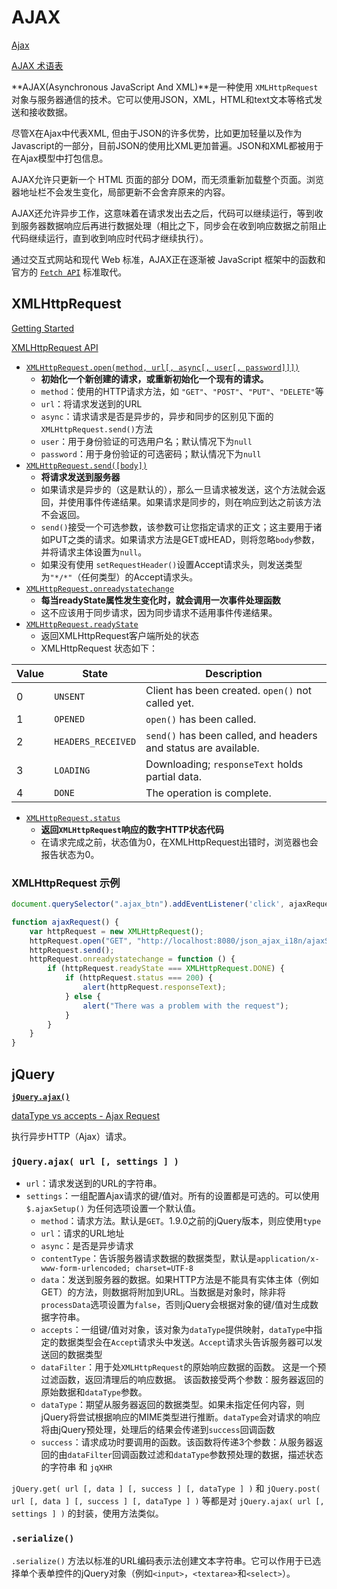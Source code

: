# AJAX

[Ajax](https://developer.mozilla.org/zh-CN/docs/Web/Guide/AJAX)

[AJAX 术语表](https://developer.mozilla.org/zh-CN/docs/Glossary/AJAX)


**AJAX(Asynchronous JavaScript And XML)**是一种使用 `XMLHttpRequest` 对象与服务器通信的技术。它可以使用JSON，XML，HTML和text文本等格式发送和接收数据。

尽管X在Ajax中代表XML, 但由于JSON的许多优势，比如更加轻量以及作为Javascript的一部分，目前JSON的使用比XML更加普遍。JSON和XML都被用于在Ajax模型中打包信息。

AJAX允许只更新一个 HTML 页面的部分 DOM，而无须重新加载整个页面。浏览器地址栏不会发生变化，局部更新不会舍弃原来的内容。

AJAX还允许异步工作，这意味着在请求发出去之后，代码可以继续运行，等到收到服务器数据响应后再进行数据处理（相比之下，同步会在收到响应数据之前阻止代码继续运行，直到收到响应时代码才继续执行）。

通过交互式网站和现代 Web 标准，AJAX正在逐渐被 JavaScript 框架中的函数和官方的 [`Fetch API`](https://developer.mozilla.org/zh-CN/docs/Web/API/Fetch_API) 标准取代。

## XMLHttpRequest

[Getting Started](https://developer.mozilla.org/zh-CN/docs/Web/Guide/AJAX/Getting_Started)

[XMLHttpRequest API](https://developer.mozilla.org/en-US/docs/Web/API/XMLHttpRequest)

- [`XMLHttpRequest.open(method, url[, async[, user[, password]]])`](https://developer.mozilla.org/en-US/docs/Web/API/XMLHttpRequest/open)
    - **初始化一个新创建的请求，或重新初始化一个现有的请求。**
    - `method`：使用的HTTP请求方法，如 `"GET"`、`"POST"`、`"PUT"`、`"DELETE"`等
    - `url`：将请求发送到的URL
    - `async`：请求请求是否是异步的，异步和同步的区别见下面的`XMLHttpRequest.send()`方法
    - `user`：用于身份验证的可选用户名；默认情况下为`null`
    - `password`：用于身份验证的可选密码；默认情况下为`null`
- [`XMLHttpRequest.send([body])`](https://developer.mozilla.org/en-US/docs/Web/API/XMLHttpRequest/send)
    - **将请求发送到服务器**
    -  如果请求是异步的（这是默认的），那么一旦请求被发送，这个方法就会返回，并使用事件传递结果。如果请求是同步的，则在响应到达之前该方法不会返回。
    - `send()`接受一个可选参数，该参数可让您指定请求的正文；这主要用于诸如PUT之类的请求。如果请求方法是GET或HEAD，则将忽略`body`参数，并将请求主体设置为`null`。
    - 如果没有使用 `setRequestHeader()`设置Accept请求头，则发送类型为`"*/*"`（任何类型）的Accept请求头。
- [`XMLHttpRequest.onreadystatechange`](https://developer.mozilla.org/en-US/docs/Web/API/XMLHttpRequest/onreadystatechange)
    - **每当readyState属性发生变化时，就会调用一次事件处理函数**
    - 这不应该用于同步请求，因为同步请求不适用事件传递结果。
- [`XMLHttpRequest.readyState`](https://developer.mozilla.org/en-US/docs/Web/API/XMLHttpRequest/readyState)
    - 返回XMLHttpRequest客户端所处的状态
    - XMLHttpRequest 状态如下：

|Value|State|Description|
|-----|-----|-----------|
|0|`UNSENT`|Client has been created. `open()` not called yet.|
|1|`OPENED`|`open()` has been called.|
|2|`HEADERS_RECEIVED`|`send()` has been called, and headers and status are available.|
|3|`LOADING`|Downloading; `responseText` holds partial data.|
|4|`DONE`|The operation is complete.|
- [`XMLHttpRequest.status`]()
    - **返回`XMLHttpRequest`响应的数字HTTP状态代码**
    - 在请求完成之前，状态值为0，在XMLHttpRequest出错时，浏览器也会报告状态为0。

### XMLHttpRequest 示例

```javascript
document.querySelector(".ajax_btn").addEventListener('click', ajaxRequest);

function ajaxRequest() {
    var httpRequest = new XMLHttpRequest();
    httpRequest.open("GET", "http://localhost:8080/json_ajax_i18n/ajaxServlet?action=ajax", true);
    httpRequest.send();
    httpRequest.onreadystatechange = function () {
        if (httpRequest.readyState === XMLHttpRequest.DONE) {
            if (httpRequest.status === 200) {
                alert(httpRequest.responseText);
            } else {
                alert("There was a problem with the request");
            }
        }
    }
}
```

## jQuery

[**`jQuery.ajax()`**](https://api.jquery.com/jQuery.ajax/)

[dataType vs accepts - Ajax Request](https://stackoverflow.com/questions/33060712/datatype-vs-accepts-ajax-request)

执行异步HTTP（Ajax）请求。

### `jQuery.ajax( url [, settings ] )`

- `url`：请求发送到的URL的字符串。
- `settings`：一组配置Ajax请求的键/值对。所有的设置都是可选的。可以使用 `$.ajaxSetup()` 为任何选项设置一个默认值。
    - `method`：请求方法。默认是`GET`。1.9.0之前的jQuery版本，则应使用`type`
    - `url`：请求的URL地址
    - `async`：是否是异步请求
    - `contentType`：告诉服务器请求数据的数据类型，默认是`application/x-www-form-urlencoded; charset=UTF-8`
    - `data`：发送到服务器的数据。如果HTTP方法是不能具有实体主体（例如GET）的方法，则数据将附加到URL。当数据是对象时，除非将`processData`选项设置为`false`，否则jQuery会根据对象的键/值对生成数据字符串。
    - `accepts`：一组键/值对对象，该对象为`dataType`提供映射，`dataType`中指定的数据类型会在`Accept`请求头中发送。`Accept`请求头告诉服务器可以发送回的数据类型
    - `dataFilter`：用于处`XMLHttpRequest`的原始响应数据的函数。 这是一个预过滤函数，返回清理后的响应数据。 该函数接受两个参数：服务器返回的原始数据和`dataType`参数。
    - `dataType`：期望从服务器返回的数据类型。如果未指定任何内容，则jQuery将尝试根据响应的MIME类型进行推断。`dataType`会对请求的响应将由jQuery预处理，处理后的结果会传递到`success`回调函数
    - `success`：请求成功时要调用的函数。该函数将传递3个参数：从服务器返回的由`dataFilter`回调函数过滤和`dataType`参数预处理的数据，描述状态的字符串 和 `jqXHR`

`jQuery.get( url [, data ] [, success ] [, dataType ] )` 和 `jQuery.post( url [, data ] [, success ] [, dataType ] )` 等都是对 `jQuery.ajax( url [, settings ] )` 的封装，使用方法类似。

### `.serialize()`

`.serialize()` 方法以标准的URL编码表示法创建文本字符串。它可以作用于已选择单个表单控件的jQuery对象（例如`<input>`，`<textarea>`和`<select>`）。

